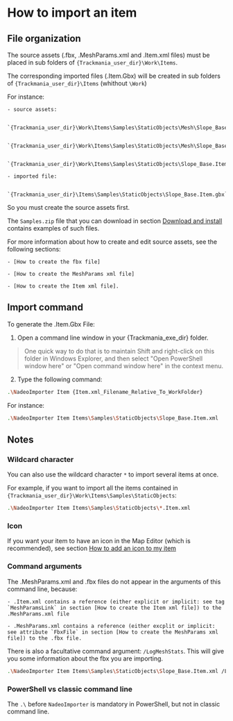 # How to import an item

## File organization

The source assets (.fbx, .MeshParams.xml and .Item.xml files) must be placed in sub folders of `{Trackmania_user_dir}\Work\Items`.

The corresponding imported files (.Item.Gbx) will be created in sub folders of `{Trackmania_user_dir}\Items` (whithout `\Work`)

For instance:

	- source assets:

		`{Trackmania_user_dir}\Work\Items\Samples\StaticObjects\Mesh\Slope_Base.fbx`

		`{Trackmania_user_dir}\Work\Items\Samples\StaticObjects\Mesh\Slope_Base.MeshParams.xml`

		`{Trackmania_user_dir}\Work\Items\Samples\StaticObjects\Slope_Base.Item.xml`

	- imported file:

		`{Trackmania_user_dir}\Items\Samples\StaticObjects\Slope_Base.Item.gbx`

So you must create the source assets first.

The `Samples.zip` file that you can download in section [Download and install] contains examples of such files.

For more information about how to create and edit source assets, see the following sections:

	- [How to create the fbx file]

	- [How to create the MeshParams xml file]

	- [How to create the Item xml file].


## Import command

To generate the .Item.Gbx File:

1. Open a command line window in your {Trackmania_exe_dir} folder.

> One quick way to do that is to maintain Shift and right-click on this folder in Windows Explorer, and then select "Open PowerShell window here" or "Open command window here" in the context menu.

2. Type the following command:
```sh
.\NadeoImporter Item {Item.xml_Filename_Relative_To_WorkFolder}
```

For instance:
```sh
.\NadeoImporter Item Items\Samples\StaticObjects\Slope_Base.Item.xml
```

## Notes

### Wildcard character
You can also use the wildcard character `*` to import several items at once.

For example, if you want to import all the items contained in `{Trackmania_user_dir}\Work\Items\Samples\StaticObjects`:
```sh
.\NadeoImporter Item Items\Samples\StaticObjects\*.Item.xml
```

### Icon
If you want your item to have an icon in the Map Editor (which is recommended), see section [How to add an icon to my item]

### Command arguments
The .MeshParams.xml and .fbx files do not appear in the arguments of this command line, because:

	- .Item.xml contains a reference (either explicit or implicit: see tag `MeshParamsLink` in section [How to create the Item xml file]) to the .MeshParams.xml file

	- .MeshParams.xml contains a reference (either excplit or implicit: see attribute `FbxFile` in section [How to create the MeshParams xml file]) to the .fbx file.

There is also a facultative command argument: `/LogMeshStats`.
This will give you some information about the fbx you are importing.

```sh
.\NadeoImporter Item Items\Samples\StaticObjects\Slope_Base.Item.xml /LogMeshStats
```

### PowerShell vs classic command line
The `.\` before `NadeoImporter` is mandatory in PowerShell, but not in classic command line.

[Download and install]: ../01-download-and-install/
[How to create the fbx file]: ../03-how-to-create-the-fbx-file/
[How to create the MeshParams xml file]: ../04-how-to-create-the-meshparams-xml-file/
[How to create the Item xml file]: ../05-how-to-create-the-item-xml-file/
[How to add an icon to my item]: ../06-how-to-add-an-icon-to-my-item/